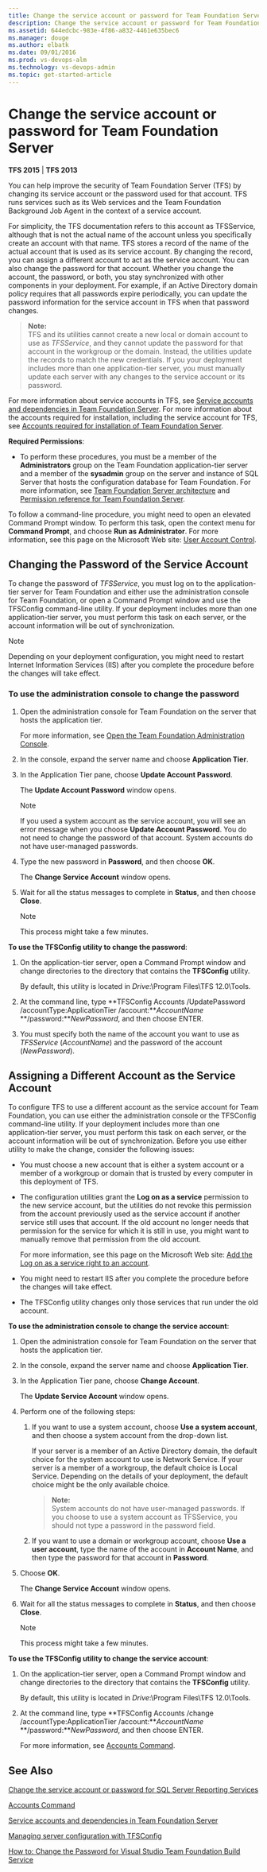 ```yaml
---
title: Change the service account or password for Team Foundation Server
description: Change the service account or password for Team Foundation Server
ms.assetid: 644edcbc-983e-4f86-a832-4461e635bec6
ms.manager: douge
ms.author: elbatk
ms.date: 09/01/2016
ms.prod: vs-devops-alm
ms.technology: vs-devops-admin
ms.topic: get-started-article
---
```


# Change the service account or password for Team Foundation Server

**TFS 2015** | **TFS 2013**

You can help improve the security of Team Foundation Server (TFS) by changing its service account or the password used for that account. TFS runs services such as its Web services and the Team Foundation Background Job Agent in the context of a service account. 

For simplicity, the TFS documentation refers to this account as TFSService, although that is not the actual name of the account unless you specifically create an account with that name. TFS stores a record of the name of the actual account that is used as its service account. By changing the record, you can assign a different account to act as the service account. You can also change the password for that account. Whether you change the account, the password, or both, you stay synchronized with other components in your deployment. For example, if an Active Directory domain policy requires that all passwords expire periodically, you can update the password information for the service account in TFS when that password changes.

>**Note:**  
>TFS and its utilities cannot create a new local or domain account to use as *TFSService*, and they cannot update the password for that account in the workgroup or the domain. Instead, the utilities update the records to match the new credentials. If you your deployment includes more than one application-tier server, you must manually update each server with any changes to the service account or its password.

For more information about service accounts in TFS, see [Service accounts and dependencies in Team Foundation Server](service-accounts-dependencies-tfs.md). For more information about the accounts required for installation, including the service account for TFS, see [Accounts required for installation of Team Foundation Server](../requirements.md#accounts).

**Required Permissions**:

 * To perform these procedures, you must be a member of the **Administrators** group on the Team Foundation application-tier server and a member of the **sysadmin** group on the server and instance of SQL Server that hosts the configuration database for Team Foundation. For more information, see [Team Foundation Server architecture](../architecture/architecture.md) and [Permission reference for Team Foundation Server](../../security/permissions.md).

To follow a command-line procedure, you might need to open an elevated Command Prompt window. To perform this task, open the context menu for **Command Prompt**, and choose **Run as Administrator**. For more information, see this page on the Microsoft Web site: [User Account Control](http://go.microsoft.com/fwlink/?LinkId=111235).

## Changing the Password of the Service Account

To change the password of *TFSService*, you must log on to the application-tier server for Team Foundation and either use the administration console for Team Foundation, or open a Command Prompt window and use the TFSConfig command-line utility. If your deployment includes more than one application-tier server, you must perform this task on each server, or the account information will be out of synchronization.

> [!NOTE]
> Depending on your deployment configuration, you might need to restart Internet Information Services (IIS) after you complete the procedure before the changes will take effect.

### To use the administration console to change the password

1.  Open the administration console for Team Foundation on the server that hosts the application tier.

    For more information, see [Open the Team Foundation Administration Console](../command-line/open-admin-console.md).

2.  In the console, expand the server name and choose **Application Tier**.

3.  In the Application Tier pane, choose **Update Account Password**.

    The **Update Account Password** window opens.

    > [!NOTE]
    > If you used a system account as the service account, you will see an error message when you choose **Update Account Password**. You do not need to change the password of that account. System accounts do not have user-managed passwords.

4.  Type the new password in **Password**, and then choose **OK**.

    The **Change Service Account** window opens.

5.  Wait for all the status messages to complete in **Status**, and then choose **Close**.

    > [!NOTE]
    > This process might take a few minutes.

**To use the TFSConfig utility to change the password**:

1.  On the application-tier server, open a Command Prompt window and change directories to the directory that contains the **TFSConfig** utility.

    By default, this utility is located in *Drive*:\\Program Files\\TFS 12.0\\Tools.

2.  At the command line, type **TFSConfig Accounts /UpdatePassword /accountType:ApplicationTier /account:***AccountName* **/password:***NewPassword*, and then choose ENTER.

3.  You must specify both the name of the account you want to use as *TFSService* (*AccountName*) and the password of the account (*NewPassword*).

## Assigning a Different Account as the Service Account

To configure TFS to use a different account as the service account for Team Foundation, you can use either the administration console or the TFSConfig command-line utility. If your deployment includes more than one application-tier server, you must perform this task on each server, or the account information will be out of synchronization. Before you use either utility to make the change, consider the following issues:  
-   You must choose a new account that is either a system account or a member of a workgroup or domain that is trusted by every computer in this deployment of TFS.  
-   The configuration utilities grant the **Log on as a service** permission to the new service account, but the utilities do not revoke this permission from the account previously used as the service account if another service still uses that account. If the old account no longer needs that permission for the service for which it is still in use, you might want to manually remove that permission from the old account.

    For more information, see this page on the Microsoft Web site: [Add the Log on as a service right to an account](http://go.microsoft.com/fwlink/?LinkId=62101).  
-   You might need to restart IIS after you complete the procedure before the changes will take effect.  
-   The TFSConfig utility changes only those services that run under the old account.

**To use the administration console to change the service account**:

1.  Open the administration console for Team Foundation on the server that hosts the application tier.

2.  In the console, expand the server name and choose **Application Tier**.

3.  In the Application Tier pane, choose **Change Account**.

    The **Update Service Account** window opens.

4.  Perform one of the following steps:

    1.  If you want to use a system account, choose **Use a system account**, and then choose a system account from the drop-down list.

        If your server is a member of an Active Directory domain, the default choice for the system account to use is Network Service. If your server is a member of a workgroup, the default choice is Local Service. Depending on the details of your deployment, the default choice might be the only available choice.

        >**Note:**  
        >System accounts do not have user-managed passwords. If you choose to use a system account as TFSService, you should not type a password in the password field.
        
    2.  If you want to use a domain or workgroup account, choose **Use a user account**, type the name of the account in **Account Name**, and then type the password for that account in **Password**.

5.  Choose **OK**.

    The **Change Service Account** window opens.

6.  Wait for all the status messages to complete in **Status**, and then choose **Close**.

    > [!NOTE]
    > This process might take a few minutes.

**To use the TFSConfig utility to change the service account**:

1.  On the application-tier server, open a Command Prompt window and change directories to the directory that contains the **TFSConfig** utility.

    By default, this utility is located in *Drive*:\\Program Files\\TFS 12.0\\Tools.

2.  At the command line, type **TFSConfig Accounts /change /accountType:ApplicationTier /account:***AccountName* **/password:***NewPassword*, and then choose ENTER.

    For more information, see [Accounts Command](../command-line/tfsconfig-cmd.md#accounts).

## See Also

 [Change the service account or password for SQL Server Reporting Services](change-service-account-or-password-sql-reporting.md)  

 [Accounts Command](../command-line/tfsconfig-cmd.md#accounts)  

 [Service accounts and dependencies in Team Foundation Server](service-accounts-dependencies-tfs.md)  

 [Managing server configuration with TFSConfig](../command-line/tfsconfig-cmd.md)  

 [How to: Change the Password for Visual Studio Team Foundation Build Service](https://msdn.microsoft.com/library/bb778405)
 